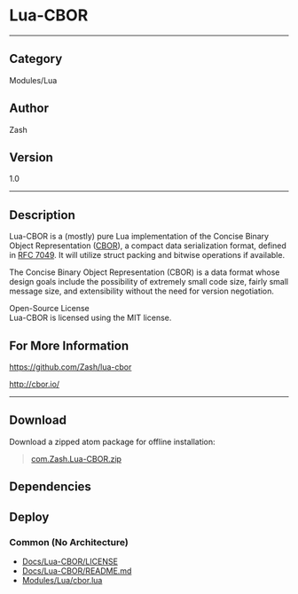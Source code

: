 # Lua-CBOR
___

## Category
Modules/Lua

## Author
Zash

## Version
1.0

___

## Description
<p>Lua-CBOR is a (mostly) pure Lua implementation of the Concise Binary Object Representation (<a href="http://cbor.io/">CBOR</a>), a compact data serialization format, defined in <a href="http://tools.ietf.org/html/rfc7049">RFC 7049</a>. It will utilize struct packing and bitwise operations if available.</p>

<p>The Concise Binary Object Representation (CBOR) is a data format whose design goals include the possibility of extremely small code size, fairly small message size, and extensibility without the need for version negotiation.</p>

<p>Open-Source License<br>
Lua-CBOR is licensed using the MIT license.</p>

<h2>For More Information</h2>
<p><a href="https://github.com/Zash/lua-cbor">https://github.com/Zash/lua-cbor</a><p>

<p><a href="http://cbor.io/">http://cbor.io/</a></p>

___

## Download

Download a zipped atom package for offline installation:
> [com.Zash.Lua-CBOR.zip](https://gitlab.com/WeSuckLess/Reactor/-/archive/master/Reactor-master.zip?path=Atoms/com.Zash.Lua-CBOR)  

## Dependencies

## Deploy

### Common (No Architecture)

<ul>
<li><a href="https://gitlab.com/WeSuckLess/Reactor/-/blob/master/Atoms/com.Zash.Lua-CBOR/Docs/Lua-CBOR/LICENSE?ref_type=heads">Docs/Lua-CBOR/LICENSE</a></li>
<li><a href="https://gitlab.com/WeSuckLess/Reactor/-/blob/master/Atoms/com.Zash.Lua-CBOR/Docs/Lua-CBOR/README.md?ref_type=heads">Docs/Lua-CBOR/README.md</a></li>
<li><a href="https://gitlab.com/WeSuckLess/Reactor/-/blob/master/Atoms/com.Zash.Lua-CBOR/Modules/Lua/cbor.lua?ref_type=heads">Modules/Lua/cbor.lua</a></li>
</ul>

